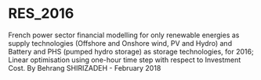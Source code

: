 # RES_2016
French power sector financial modelling for only renewable energies as supply technologies (Offshore and Onshore wind, PV and Hydro)
and Battery and PHS (pumped hydro storage) as storage technologies, for 2016;
Linear optimisation using one-hour time step with respect to Investment Cost.
By Behrang SHIRIZADEH -  February 2018
